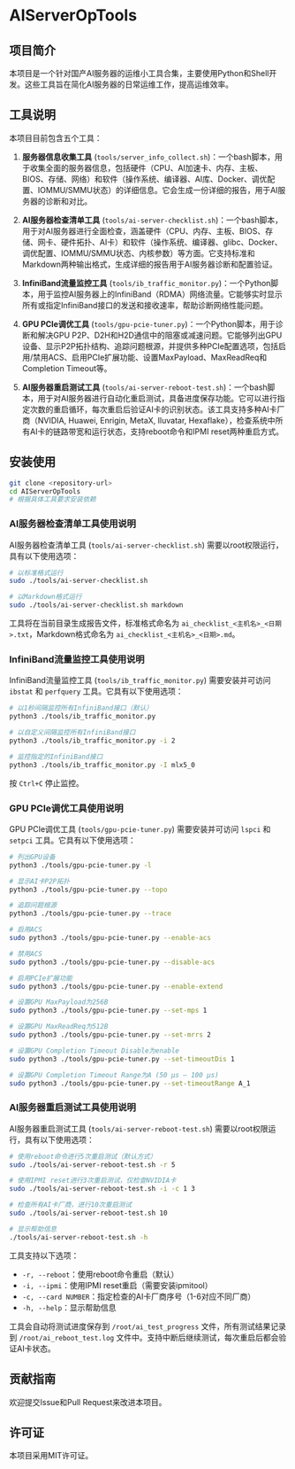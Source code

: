 # AIServerOpTools

## 项目简介

本项目是一个针对国产AI服务器的运维小工具合集，主要使用Python和Shell开发。这些工具旨在简化AI服务器的日常运维工作，提高运维效率。

## 工具说明

本项目目前包含五个工具：

1. **服务器信息收集工具** (`tools/server_info_collect.sh`)：一个bash脚本，用于收集全面的服务器信息，包括硬件（CPU、AI加速卡、内存、主板、BIOS、存储、网络）和软件（操作系统、编译器、AI库、Docker、调优配置、IOMMU/SMMU状态）的详细信息。它会生成一份详细的报告，用于AI服务器的诊断和对比。

2. **AI服务器检查清单工具** (`tools/ai-server-checklist.sh`)：一个bash脚本，用于对AI服务器进行全面检查，涵盖硬件（CPU、内存、主板、BIOS、存储、网卡、硬件拓扑、AI卡）和软件（操作系统、编译器、glibc、Docker、调优配置、IOMMU/SMMU状态、内核参数）等方面。它支持标准和Markdown两种输出格式，生成详细的报告用于AI服务器诊断和配置验证。

3. **InfiniBand流量监控工具** (`tools/ib_traffic_monitor.py`)：一个Python脚本，用于监控AI服务器上的InfiniBand（RDMA）网络流量。它能够实时显示所有或指定InfiniBand接口的发送和接收速率，帮助诊断网络性能问题。

4. **GPU PCIe调优工具** (`tools/gpu-pcie-tuner.py`)：一个Python脚本，用于诊断和解决GPU P2P、D2H和H2D通信中的阻塞或减速问题。它能够列出GPU设备、显示P2P拓扑结构、追踪问题根源，并提供多种PCIe配置选项，包括启用/禁用ACS、启用PCIe扩展功能、设置MaxPayload、MaxReadReq和Completion Timeout等。

5. **AI服务器重启测试工具** (`tools/ai-server-reboot-test.sh`)：一个bash脚本，用于对AI服务器进行自动化重启测试，具备进度保存功能。它可以进行指定次数的重启循环，每次重启后验证AI卡的识别状态。该工具支持多种AI卡厂商（NVIDIA, Huawei, Enrigin, MetaX, Iluvatar, Hexaflake），检查系统中所有AI卡的链路带宽和运行状态，支持reboot命令和IPMI reset两种重启方式。

## 安装使用

```bash
git clone <repository-url>
cd AIServerOpTools
# 根据具体工具要求安装依赖
```

### AI服务器检查清单工具使用说明

AI服务器检查清单工具 (`tools/ai-server-checklist.sh`) 需要以root权限运行，具有以下使用选项：

```bash
# 以标准格式运行
sudo ./tools/ai-server-checklist.sh

# 以Markdown格式运行
sudo ./tools/ai-server-checklist.sh markdown
```

工具将在当前目录生成报告文件，标准格式命名为 `ai_checklist_<主机名>_<日期>.txt`，Markdown格式命名为 `ai_checklist_<主机名>_<日期>.md`。

### InfiniBand流量监控工具使用说明

InfiniBand流量监控工具 (`tools/ib_traffic_monitor.py`) 需要安装并可访问 `ibstat` 和 `perfquery` 工具。它具有以下使用选项：

```bash
# 以1秒间隔监控所有InfiniBand接口（默认）
python3 ./tools/ib_traffic_monitor.py

# 以自定义间隔监控所有InfiniBand接口
python3 ./tools/ib_traffic_monitor.py -i 2

# 监控指定的InfiniBand接口
python3 ./tools/ib_traffic_monitor.py -I mlx5_0
```

按 `Ctrl+C` 停止监控。

### GPU PCIe调优工具使用说明

GPU PCIe调优工具 (`tools/gpu-pcie-tuner.py`) 需要安装并可访问 `lspci` 和 `setpci` 工具。它具有以下使用选项：

```bash
# 列出GPU设备
python3 ./tools/gpu-pcie-tuner.py -l

# 显示AI卡P2P拓扑
python3 ./tools/gpu-pcie-tuner.py --topo

# 追踪问题根源
python3 ./tools/gpu-pcie-tuner.py --trace

# 启用ACS
sudo python3 ./tools/gpu-pcie-tuner.py --enable-acs

# 禁用ACS
sudo python3 ./tools/gpu-pcie-tuner.py --disable-acs

# 启用PCIe扩展功能
sudo python3 ./tools/gpu-pcie-tuner.py --enable-extend

# 设置GPU MaxPayload为256B
sudo python3 ./tools/gpu-pcie-tuner.py --set-mps 1

# 设置GPU MaxReadReq为512B
sudo python3 ./tools/gpu-pcie-tuner.py --set-mrrs 2

# 设置GPU Completion Timeout Disable为enable
sudo python3 ./tools/gpu-pcie-tuner.py --set-timeoutDis 1

# 设置GPU Completion Timeout Range为A (50 µs – 100 µs)
sudo python3 ./tools/gpu-pcie-tuner.py --set-timeoutRange A_1
```

### AI服务器重启测试工具使用说明

AI服务器重启测试工具 (`tools/ai-server-reboot-test.sh`) 需要以root权限运行，具有以下使用选项：

```bash
# 使用reboot命令进行5次重启测试（默认方式）
sudo ./tools/ai-server-reboot-test.sh -r 5

# 使用IPMI reset进行3次重启测试，仅检查NVIDIA卡
sudo ./tools/ai-server-reboot-test.sh -i -c 1 3

# 检查所有AI卡厂商，进行10次重启测试
sudo ./tools/ai-server-reboot-test.sh 10

# 显示帮助信息
./tools/ai-server-reboot-test.sh -h
```

工具支持以下选项：
- `-r, --reboot`：使用reboot命令重启（默认）
- `-i, --ipmi`：使用IPMI reset重启（需要安装ipmitool）
- `-c, --card NUMBER`：指定检查的AI卡厂商序号（1-6对应不同厂商）
- `-h, --help`：显示帮助信息

工具会自动将测试进度保存到 `/root/ai_test_progress` 文件，所有测试结果记录到 `/root/ai_reboot_test.log` 文件中。支持中断后继续测试，每次重启后都会验证AI卡状态。

## 贡献指南

欢迎提交Issue和Pull Request来改进本项目。

## 许可证

本项目采用MIT许可证。